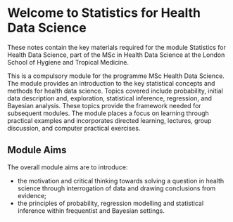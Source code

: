 # Welcome to Statistics for Health Data Science

These notes contain the key materials required for the module Statistics for Health Data Science, part of the MSc in Health Data Science at the London School of Hygiene and Tropical Medicine. 
 
This is a compulsory module for the programme MSc Health Data Science. The module provides an introduction to the key statistical concepts and methods for health data science. Topics covered include probability, initial data description and, exploration, statistical inference, regression, and Bayesian analysis. These topics provide the framework needed for subsequent modules. The module places a focus on learning through practical examples and incorporates directed learning, lectures, group discussion, and computer practical exercises.


## Module Aims

The overall module aims are to introduce:

* the motivation and critical thinking towards solving a question in health science through interrogation of data and drawing conclusions from evidence;
* the principles of probability, regression modelling and statistical inference within frequentist and Bayesian settings.


